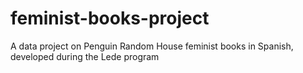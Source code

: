 # feminist-books-project
 A data project on Penguin Random House feminist books in Spanish, developed during the Lede program
